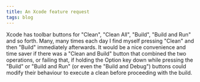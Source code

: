 ```yaml
---
title: An Xcode feature request
tags: blog
---
```


Xcode has toolbar buttons for "Clean", "Clean All", "Build", "Build and Run" and so forth. Many, many times each day I find myself pressing "Clean" and then "Build" immediately afterwards. It would be a nice convenience and time saver if there was a "Clean and Build" button that combined the two operations, or failing that, if holding the Option key down while pressing the "Build" or "Build and Run" (or even the "Build and Debug") buttons could modify their behaviour to execute a clean before proceeding with the build.
